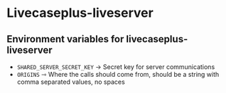 # Livecaseplus-liveserver

## Environment variables for livecaseplus-liveserver

- `SHARED_SERVER_SECRET_KEY` → Secret key for server communications
- `ORIGINS` ⇾ Where the calls should come from, should be a string with comma separated values, no spaces
